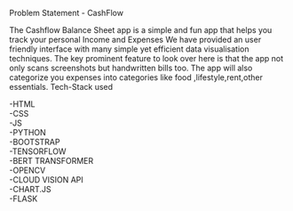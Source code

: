 Problem Statement - CashFlow

The Cashflow Balance Sheet app is a simple and fun app that helps you track your personal Income and Expenses
We have provided an user friendly interface with many simple yet efficient data visualisation techniques.
The key prominent feature to look over here is that the app not only scans screenshots but handwritten bills too.
The app will also categorize you expenses into categories like food ,lifestyle,rent,other essentials.
Tech-Stack used

-HTML<br>
-CSS<br>
-JS<br>
-PYTHON<br>
-BOOTSTRAP <br>
-TENSORFLOW<br>
-BERT TRANSFORMER<br>
-OPENCV<br>
-CLOUD VISION API<br>
-CHART.JS<br>
-FLASK <br>



